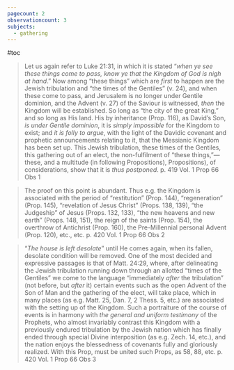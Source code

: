 ```yaml
---
pagecount: 2
observationcount: 3
subjects:
  - gathering
---
```

#toc

>Let us again refer to Luke 21:31, in which it is stated “*when ye see these things come to pass, know ye that the Kingdom of God is nigh at hand*.” Now among “these things” which are *first* to happen are the Jewish tribulation and “the times of the Gentiles” (v. 24), and when these come to pass, and Jerusalem is no longer under Gentile dominion, and the Advent (v. 27) of the Saviour is witnessed, *then* the Kingdom will be established. So long as “the city of the great King,” and so long as His land. His by inheritance (Prop. 116), as David’s Son, *is under Gentile dominion*, it is *simply impossible* for the Kingdom to exist; and *it is folly to argue*, with the light of the Davidic covenant and prophetic announcements relating to it, that the Messianic Kingdom has been set up. This Jewish tribulation, these times of the Gentiles, this gathering out of an elect, the non-fulfilment of “these things,”—these, and a multitude (in following Propositions), Propositions), of considerations, show that it is *thus postponed*.
>p. 419 Vol. 1 Prop 66 Obs 1

>The proof on this point is abundant. Thus e.g. the Kingdom is associated with the period of “restitution” (Prop. 144), “regeneration” (Prop. 145), “revelation of Jesus Christ” (Props. 138, 139), “the Judgeship” of Jesus (Props. 132, 133), “the new heavens and new earth” (Props. 148, 151), the reign of the saints (Prop. 154), the overthrow of Antichrist (Prop. 160), the Pre-Millennial personal Advent (Prop. 120), etc., etc.
>p. 420 Vol. 1 Prop 66 Obs 2

>“*The house is left desolate*” until He comes again, when its fallen, desolate condition will be removed. One of the most decided and expressive passages is that of Matt. 24:29, where, after delineating the Jewish tribulation running down through an allotted “times of the Gentiles” we come to the language “immediately *after* the tribulation” (not before, but *after* it) certain events such as the open Advent of the Son of Man and the gathering of the elect, will take place, which in many places (as e.g. Matt. 25, Dan. 7, 2 Thess. 5, etc.) are associated with the setting up of the Kingdom. Such a portraiture of the course of events is in harmony with *the general and uniform testimony* of the Prophets, who almost invariably contrast this Kingdom with a previously endured tribulation by the Jewish nation which has finally ended through special Divine interposition (as e.g. Zech. 14, etc.), and the nation enjoys the blessedness of covenants fully and gloriously realized. With this Prop, must be united such Props, as 58, 88, etc.
>p. 420 Vol. 1 Prop 66 Obs 3













